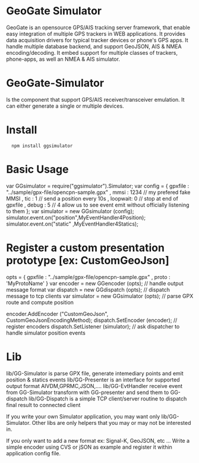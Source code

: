 GeoGate Simulator
=================

GeoGate is an opensource GPS/AIS tracking server framework, that enable easy
integration of multiple GPS trackers in WEB applications. It provides data
acquisition drivers for typical tracker devices or phone's GPS apps.
It handle multiple database backend, and support GeoJSON, AIS & NMEA encoding/decoding.
It embed support for multiple classes of trackers, phone-apps, as well an NMEA & AIS simulator.

GeoGate-Simulator
==================

Is the component that support GPS/AIS receiver/transceiver emulation. It can either
generate a single or multiple devices.

Install
=======

      npm install ggsimulator

Basic Usage
============
   var GGsimulator = require("ggsimulator").Simulator;
   var config =
       { gpxfile : "../sample/gpx-file/opencpn-sample.gpx"
       , mmsi    : 1234    // my prefered fake MMSI
       , tic     : 1    // send a position every 10s
       , loopwait: 0    // stop at end of gpxfile
       , debug   : 5    // 4 allow us to see event emit without officially listening to them
    };
    var simulator = new GGsimulator (config);
    simulator.event.on("position",MyEventHandler4Position);
    simulator.event.on("static"  ,MyEventHandler4Statics);

Register a custom presentation prototype [ex: CustomGeoJson]
========================================================
   opts =
        { gpxfile : "../sample/gpx-file/opencpn-sample.gpx"
        , proto   : 'MyProtoName'
        }
   var encoder   = new GGencoder   (opts);  // handle output message format
   var dispatch  = new GGdispatch (opts);  // dispatch message to tcp clients
   var simulator = new GGsimulator (opts);  // parse GPX route and compute position

   encoder.AddEncoder   ("CustomGeoJson", CustomGeoJsonEncodingMethod);
   dispatch.SetEncoder  (encoder);    // register encoders
   dispatch.SetListener (simulator);  // ask dispatcher to handle simulator position events


Lib
====
   lib/GG-Simulator is parse GPX file, generate intemediary points and emit position & statics events
   lib/GG-Presenter is an interface for supported output format AIVDM,GPRMC,JSON,....
   lib/GG-EvtHandler receive event from GG-Simulator transform with GG-presenter and send them to GG-dispatch
   lib/GG-Dispatch is a simple TCP client/server routine to dispatch final result to connected client

   If you write your own Simulator application, you may want only lib/GG-Simulator. Other libs are only helpers that
   you may or may not be interested in.

   If you only want to add a new format ex: Signal-K, GeoJSON, etc ... Write a simple encoder using CVS or jSON as example
   and register it within application config file.
